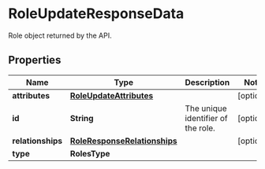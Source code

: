 # RoleUpdateResponseData

Role object returned by the API.

## Properties

| Name              | Type                                                          | Description                        | Notes      |
| ----------------- | ------------------------------------------------------------- | ---------------------------------- | ---------- |
| **attributes**    | [**RoleUpdateAttributes**](RoleUpdateAttributes.md)           |                                    | [optional] |
| **id**            | **String**                                                    | The unique identifier of the role. | [optional] |
| **relationships** | [**RoleResponseRelationships**](RoleResponseRelationships.md) |                                    | [optional] |
| **type**          | **RolesType**                                                 |                                    |
